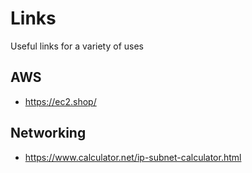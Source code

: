 # Links

Useful links for a variety of uses

## AWS
* https://ec2.shop/

## Networking
* https://www.calculator.net/ip-subnet-calculator.html
